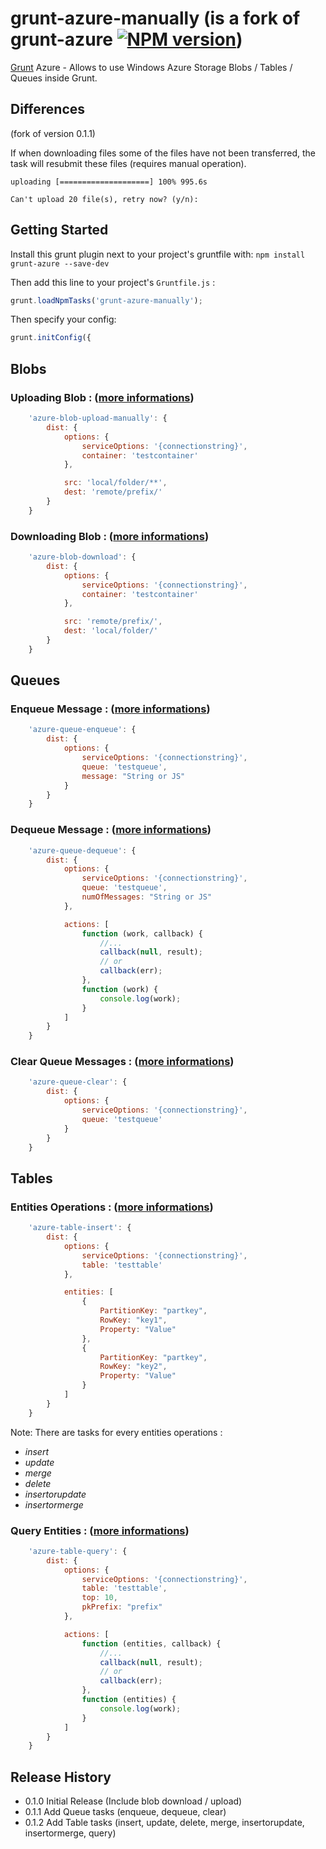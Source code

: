 # grunt-azure-manually (is a fork of grunt-azure [![NPM version](https://badge.fury.io/js/grunt-azure.png)](http://badge.fury.io/js/grunt-azure))

[Grunt][grunt] Azure - Allows to use Windows Azure Storage Blobs / Tables / Queues inside Grunt.

## Differences

 (fork of version 0.1.1)

 If when downloading files some of the files have not been transferred, the task will resubmit these
 files (requires manual operation).

 `uploading [====================] 100% 995.6s`

 `Can't upload 20 file(s), retry now? (y/n):`


## Getting Started

Install this grunt plugin next to your project's gruntfile with: `npm install grunt-azure --save-dev`

Then add this line to your project's `Gruntfile.js` :

```javascript
grunt.loadNpmTasks('grunt-azure-manually');
```

Then specify your config:

```javascript
grunt.initConfig({
```

## Blobs

### Uploading Blob : ([more informations][blob-upload-options])

```javascript
    'azure-blob-upload-manually': {
        dist: {
            options: {
                serviceOptions: '{connectionstring}',
                container: 'testcontainer'
            },

            src: 'local/folder/**',
            dest: 'remote/prefix/'
        }
    }
```

### Downloading Blob : ([more informations][blob-download-options])

```javascript
	'azure-blob-download': {
		dist: {
			options: {
		        serviceOptions: '{connectionstring}',
		        container: 'testcontainer'
			},

		    src: 'remote/prefix/',
		    dest: 'local/folder/'
		}
	}
```

## Queues

### Enqueue Message : ([more informations][queue-enqueue-options])

```javascript
	'azure-queue-enqueue': {
		dist: {
			options: {
		        serviceOptions: '{connectionstring}',
		        queue: 'testqueue',
                message: "String or JS"
			}
		}
	}
```

### Dequeue Message : ([more informations][queue-dequeue-options])

```javascript
	'azure-queue-dequeue': {
		dist: {
			options: {
		        serviceOptions: '{connectionstring}',
		        queue: 'testqueue',
                numOfMessages: "String or JS"
			},

            actions: [
                function (work, callback) {
                    //...
                    callback(null, result);
                    // or
                    callback(err);
                },
                function (work) {
                    console.log(work);
                }
            ]
		}
	}
```

### Clear Queue Messages : ([more informations][queue-clear-options])

```javascript
	'azure-queue-clear': {
		dist: {
			options: {
		        serviceOptions: '{connectionstring}',
		        queue: 'testqueue'
			}
		}
	}
```

## Tables

### Entities Operations : ([more informations][table-entity-options])

```javascript
	'azure-table-insert': {
		dist: {
			options: {
		        serviceOptions: '{connectionstring}',
		        table: 'testtable'
			},

            entities: [
                {
                    PartitionKey: "partkey",
                    RowKey: "key1",
                    Property: "Value"
                },
                {
                    PartitionKey: "partkey",
                    RowKey: "key2",
                    Property: "Value"
                }
            ]
		}
	}
```

Note: There are tasks for every entities operations :
 * _insert_
 * _update_
 * _merge_
 * _delete_
 * _insertorupdate_
 * _insertormerge_

### Query Entities : ([more informations][table-query-options])

```javascript
	'azure-table-query': {
		dist: {
			options: {
		        serviceOptions: '{connectionstring}',
		        table: 'testtable',
                top: 10,
                pkPrefix: "prefix"
			},

            actions: [
                function (entities, callback) {
                    //...
                    callback(null, result);
                    // or
                    callback(err);
                },
                function (entities) {
                    console.log(work);
                }
            ]
		}
	}
```

[grunt]: https://github.com/gruntjs/grunt
[blob-upload-options]: https://github.com/spatools/grunt-azure/wiki/Blob-Upload-Options
[blob-download-options]: https://github.com/spatools/grunt-azure/wiki/Blob-Download-Options
[queue-enqueue-options]: https://github.com/spatools/grunt-azure/wiki/Queue-Enqueue-Options
[queue-dequeue-options]: https://github.com/spatools/grunt-azure/wiki/Queue-Dequeue-Options
[queue-clear-options]: https://github.com/spatools/grunt-azure/wiki/Queue-Clear-Options
[table-entity-options]: https://github.com/spatools/grunt-azure/wiki/Table-Entity-Options
[table-query-options]: https://github.com/spatools/grunt-azure/wiki/Table-Query-Options

## Release History
* 0.1.0 Initial Release (Include blob download / upload)
* 0.1.1 Add Queue tasks (enqueue, dequeue, clear)
* 0.1.2 Add Table tasks (insert, update, delete, merge, insertorupdate, insertormerge, query)
